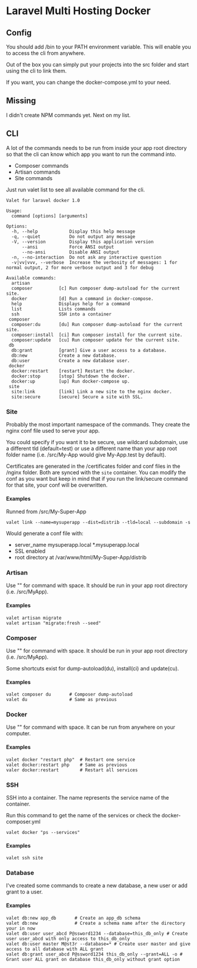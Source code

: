 # Laravel Multi Hosting Docker

## Config

You should add /bin to your PATH environment variable. This will enable you to access the cli from anywhere.

Out of the box you can simply put your projects into the src folder and start using the cli to link them.

If you want, you can change the docker-compose.yml to your need.

## Missing

I didn't create NPM commands yet. Next on my list.

## CLI

A lot of the commands needs to be run from inside your app root directory so that the cli can know which app you want to run the command into.
 - Composer commands
 - Artisan commands
 - Site commands
 
Just run valet list to see all available command for the cli.

```shell script
Valet for laravel docker 1.0

Usage:
  command [options] [arguments]

Options:
  -h, --help            Display this help message
  -q, --quiet           Do not output any message
  -V, --version         Display this application version
      --ansi            Force ANSI output
      --no-ansi         Disable ANSI output
  -n, --no-interaction  Do not ask any interactive question
  -v|vv|vvv, --verbose  Increase the verbosity of messages: 1 for normal output, 2 for more verbose output and 3 for debug

Available commands:
  artisan
  composer          [c] Run composer dump-autoload for the current site.
  docker            [d] Run a command in docker-compose.
  help              Displays help for a command
  list              Lists commands
  ssh               SSH into a container
 composer
  composer:du       [du] Run composer dump-autoload for the current site.
  composer:install  [ci] Run composer install for the current site.
  composer:update   [cu] Run composer update for the current site.
 db
  db:grant          [grant] Give a user access to a database.
  db:new            Create a new database.
  db:user           Create a new database user.
 docker
  docker:restart    [restart] Restart the docker.
  docker:stop       [stop] Shutdown the docker.
  docker:up         [up] Run docker-compose up.
 site
  site:link         [link] Link a new site to the nginx docker.
  site:secure       [secure] Secure a site with SSL.

```

### Site

Probably the most important namespace of the commands. They create the nginx conf file used to serve your app.

You could specify if you want it to be secure, use wildcard subdomain, use a different tld (default=test) or use a 
different name than your app root folder name (i.e. /src/My-App would give My-App.test by default).

Certificates are generated in the /certificates folder and conf files in the /nginx folder. Both are synced with the `site` 
container. You can modify the conf as you want but keep in mind that if you run the link/secure command for that site, 
your conf will be overwritten.


#### Examples 
Runned from /src/My-Super-App
```shell script
valet link --name=mysuperapp --dist=distrib --tld=local --subdomain -s
```
Would generate a conf file with:
 - server_name mysuperapp.local *.mysuperapp.local
 - SSL enabled
 - root directory at /var/www/html/My-Super-App/distrib

### Artisan

Use "" for command with space. It should be run in your app root directory (i.e. /src/MyApp).

#### Examples
```shell script
valet artisan migrate
valet artisan "migrate:fresh --seed"
```

### Composer

Use "" for command with space. It should be run in your app root directory (i.e. /src/MyApp).

Some shortcuts exist for dump-autoload(du), install(ci) and update(cu).

#### Examples
```shell script
valet composer du       # Composer dump-autoload
valet du                # Same as previous
```

### Docker

Use "" for command with space. It can be run from anywhere on your computer.

#### Examples
```shell script
valet docker "restart php"  # Restart one service
valet docker:restart php    # Same as previous
valer docker:restart        # Restart all services
```

### SSH

SSH into a container. The name represents the service name of the container.

Run this command to get the name of the services or check the docker-composer.yml
```shell script
valet docker "ps --services"
```

#### Examples
```shell script
valet ssh site
```

### Database

I've created some commands to create a new database, a new user or add grant to a user.

#### Examples
```shell script
valet db:new app_db       # Create an app_db schema
valet db:new              # Create a schema name after the directory your in now
valet db:user user_abcd P@ssword1234 --database=this_db_only # Create user user_abcd with only access to this_db_only
valet db:user master M@st3r --database=* # Create user master and give access to all database with ALL grant
valet db:grant user_abcd P@ssword1234 this_db_only --grant=ALL -o # Grant user ALL grant on database this_db_only without grant option
```
